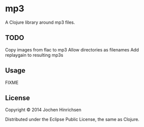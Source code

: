 # mp3

A Clojure library around mp3 files.

## TODO

Copy images from flac to mp3
Allow directories as filenames
Add replaygain to resulting mp3s

## Usage

FIXME

## License

Copyright © 2014 Jochen Hinrichsen

Distributed under the Eclipse Public License, the same as Clojure.
